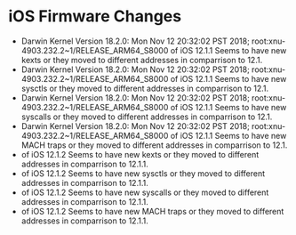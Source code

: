 # iOS Firmware Changes
- Darwin Kernel Version 18.2.0: Mon Nov 12 20:32:02 PST 2018; root:xnu-4903.232.2~1/RELEASE_ARM64_S8000 of iOS 12.1.1 Seems to have new kexts or they moved to different addresses in comparrison to 12.1.  
- Darwin Kernel Version 18.2.0: Mon Nov 12 20:32:02 PST 2018; root:xnu-4903.232.2~1/RELEASE_ARM64_S8000 of iOS 12.1.1 Seems to have new sysctls or they moved to different addresses in comparrison to 12.1.  
- Darwin Kernel Version 18.2.0: Mon Nov 12 20:32:02 PST 2018; root:xnu-4903.232.2~1/RELEASE_ARM64_S8000 of iOS 12.1.1 Seems to have new syscalls or they moved to different addresses in comparrison to 12.1.  
- Darwin Kernel Version 18.2.0: Mon Nov 12 20:32:02 PST 2018; root:xnu-4903.232.2~1/RELEASE_ARM64_S8000 of iOS 12.1.1 Seems to have new MACH traps or they moved to different addresses in comparrison to 12.1.  
-  of iOS 12.1.2 Seems to have new kexts or they moved to different addresses in comparrison to 12.1.1.  
-  of iOS 12.1.2 Seems to have new sysctls or they moved to different addresses in comparrison to 12.1.1.  
-  of iOS 12.1.2 Seems to have new syscalls or they moved to different addresses in comparrison to 12.1.1.  
-  of iOS 12.1.2 Seems to have new MACH traps or they moved to different addresses in comparrison to 12.1.1.  
